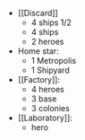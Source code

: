 - [[Discard]]
	- 4 ships 1/2
	- 4 ships
	- 2 heroes
- Home star:
	- 1 Metropolis
	- 1 Shipyard 
- [[Factory]]:
	- 4 heroes
	- 3 base
	- 3 colonies 
- [[Laboratory]]:
	- hero